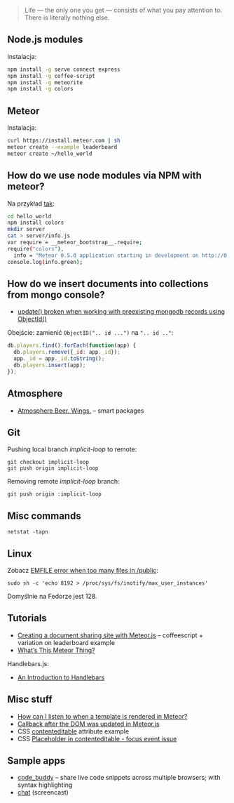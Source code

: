 > Life — the only one you get — consists of what you pay attention to.
> There is literally nothing else.

## Node.js modules

Instalacja:

```sh
npm install -g serve connect express
npm install -g coffee-script
npm install -g meteorite
npm install -g colors
```

## Meteor

Instalacja:

```sh
curl https://install.meteor.com | sh
meteor create --example leaderboard
meteor create ~/hello_world
```

## How do we use node modules via NPM with meteor?

Na przykład [tak](http://stackoverflow.com/questions/10165978/how-do-we-or-can-we-use-node-modules-via-npm-with-meteor):

```sh
cd hello_world
npm install colors
mkdir server
cat > server/info.js
var require = __meteor_bootstrap__.require;
require("colors"),
  info = "Meteor 0.5.0 application starting in development on http://0.0.0.0:3000";
console.log(info.green);
```

## How do we insert documents into collections from mongo console?

* [update() broken when working with preexisting mongodb records using ObjectId()](https://github.com/meteor/meteor/issues/61)

Obejście: zamienić `ObjectID(".. id ...")` na `".. id .."`:

```js
db.players.find().forEach(function(app) {
  db.players.remove({_id: app._id});
  app._id = app._id.toString();
  db.players.insert(app);
});
```


## Atmosphere

* [Atmosphere Beer. Wings.](https://atmosphere.meteor.com/) – smart packages


## Git

Pushing local branch *implicit-loop* to remote:

    git checkout implicit-loop
    git push origin implicit-loop

Removing remote *implicit-loop* branch:

    git push origin :implicit-loop


## Misc commands

    netstat -tapn


## Linux

Zobacz [EMFILE error when too many files in /public](https://github.com/meteor/meteor/issues/102):

    sudo sh -c 'echo 8192 > /proc/sys/fs/inotify/max_user_instances'

Domyślnie na Fedorze jest 128.


## Tutorials

* [Creating a document sharing site with Meteor.js](http://www.skalb.com/2012/04/16/creating-a-document-sharing-site-with-meteor-js/) – coffeescript + variation on leaderboard example
* [What’s This Meteor Thing?](http://net.tutsplus.com/tutorials/javascript-ajax/whats-this-meteor-thing/)

Handlebars.js:

* [An Introduction to Handlebars](http://net.tutsplus.com/tutorials/javascript-ajax/introduction-to-handlebars/)


## Misc stuff

* [How can I listen to when a template is rendered in Meteor?](http://stackoverflow.com/questions/10259879/how-can-i-listen-to-when-a-template-is-rendered-in-meteor)
* [Callback after the DOM was updated in Meteor.js](http://stackoverflow.com/questions/10109788/callback-after-the-dom-was-updated-in-meteor-js)
* CSS [contenteditable](http://jsbin.com/owavu3) attribute example
* CSS [Placeholder in contenteditable - focus event issue](http://stackoverflow.com/questions/9093424/placeholder-in-contenteditable-focus-event-issue)


## Sample apps

* [code_buddy](https://github.com/jfahrenkrug/code_buddy) –
  share live code snippets across multiple browsers; with syntax highlighting
* [chat](https://vimeo.com/40300075) (screencast)
